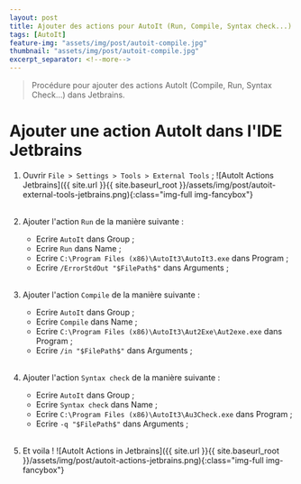 ```yaml
---
layout: post
title: Ajouter des actions pour AutoIt (Run, Compile, Syntax check...) dans Jetbrains 
tags: [AutoIt]
feature-img: "assets/img/post/autoit-compile.jpg"
thumbnail: "assets/img/post/autoit-compile.jpg"
excerpt_separator: <!--more-->
---
```



> Procédure pour ajouter des actions AutoIt (Compile, Run, Syntax Check...) dans Jetbrains.

<!--more-->


# Ajouter une action AutoIt dans l'IDE Jetbrains

1. Ouvrir `File > Settings > Tools > External Tools` ;
![AutoIt Actions Jetbrains]({{ site.url }}{{ site.baseurl_root }}/assets/img/post/autoit-external-tools-jetbrains.png){:class="img-full img-fancybox"}<br/><br/>


2. Ajouter l'action `Run` de la manière suivante : 
   - Ecrire `AutoIt` dans Group ;
   - Ecrire `Run` dans Name ;
   - Ecrire `C:\Program Files (x86)\AutoIt3\AutoIt3.exe` dans Program ;
   - Ecrire `/ErrorStdOut "$FilePath$"` dans Arguments ;<br/><br/>
   

3. Ajouter l'action `Compile` de la manière suivante :
    - Ecrire `AutoIt` dans Group ;
    - Ecrire `Compile` dans Name ;
    - Ecrire `C:\Program Files (x86)\AutoIt3\Aut2Exe\Aut2exe.exe` dans Program ;
    - Ecrire `/in "$FilePath$"` dans Arguments ;<br/><br/>


4. Ajouter l'action `Syntax check` de la manière suivante :
    - Ecrire `AutoIt` dans Group ;
    - Ecrire `Syntax check` dans Name ;
    - Ecrire `C:\Program Files (x86)\AutoIt3\Au3Check.exe` dans Program ;
    - Ecrire `-q "$FilePath$"` dans Arguments ; <br/><br/>


5. Et voila ! ![AutoIt Actions in Jetbrains]({{ site.url }}{{ site.baseurl_root }}/assets/img/post/autoit-actions-jetbrains.png){:class="img-full img-fancybox"}

